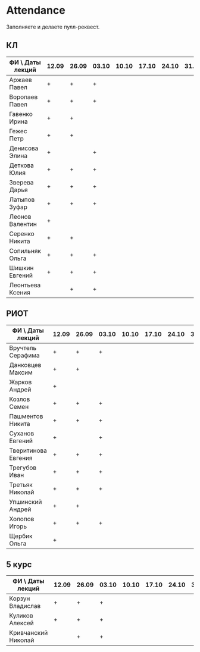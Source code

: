 # Attendance

Заполняете и делаете пулл-реквест.

## КЛ

| ФИ \ Даты лекций|12.09|26.09|03.10|10.10|17.10|24.10|31.10|07.11|14.11|21.11|28.11|05.12|12.12| Сумма |
|-----------------|-----|-----|-----|-----|-----|-----|-----|-----|-----|-----|-----|-----|-----|-------|
| Аржаев Павел    |  +  |  +  |  +  |     |     |     |     |     |     |     |     |     |     |   1   |
| Воропаев Павел  |  +  |  +  |  +  |     |     |     |     |     |     |     |     |     |     |   0   |
| Гавенко Ирина   |  +  |  +  |     |     |     |     |     |     |     |     |     |     |     |   0   |
| Гежес Петр      |  +  |  +  |     |     |     |     |     |     |     |     |     |     |     |   0   |
| Денисова Элина  |  +  |     |  +  |     |     |     |     |     |     |     |     |     |     |   0   |
| Деткова Юлия    |  +  |  +  |  +  |     |     |     |     |     |     |     |     |     |     |   0   |
| Зверева Дарья   |  +  |  +  |  +  |     |     |     |     |     |     |     |     |     |     |   0   |
| Латыпов Зуфар   |  +  |  +  |  +  |     |     |     |     |     |     |     |     |     |     |   0   |
| Леонов Валентин |  +  |     |     |     |     |     |     |     |     |     |     |     |     |   0   |
| Серенко Никита  |  +  |  +  |     |     |     |     |     |     |     |     |     |     |     |   0   |
| Сопильняк Ольга |  +  |  +  |  +  |     |     |     |     |     |     |     |     |     |     |   0   |
| Шишкин Евгений  |  +  |  +  |  +  |     |     |     |     |     |     |     |     |     |     |   0   |
| Леонтьева Ксения|     |  +  |  +  |     |     |     |     |     |     |     |     |     |     |   0   |

## РИОТ

| ФИ \ Даты лекций    |12.09|26.09|03.10|10.10|17.10|24.10|31.10|07.11|14.11|21.11|28.11|05.12|12.12| Сумма |
|---------------------|-----|-----|-----|-----|-----|-----|-----|-----|-----|-----|-----|-----|-----|-------|
| Вручтель Серафима   |  +  |  +  |  +  |     |     |     |     |     |     |     |     |     |     |   0   |
| Данковцев Максим    |  +  |  +  |     |     |     |     |     |     |     |     |     |     |     |   0   |
| Жарков Андрей       |  +  |     |     |     |     |     |     |     |     |     |     |     |     |   0   |
| Козлов Семен        |  +  |  +  |  +  |     |     |     |     |     |     |     |     |     |     |   0   |
| Пашментов Никита    |  +  |  +  |  +  |     |     |     |     |     |     |     |     |     |     |   0   |
| Суханов Евгений     |  +  |     |  +  |     |     |     |     |     |     |     |     |     |     |   0   |
| Тверитинова Евгения |  +  |  +  |  +  |     |     |     |     |     |     |     |     |     |     |   0   |
| Трегубов Иван       |  +  |  +  |  +  |     |     |     |     |     |     |     |     |     |     |   0   |
| Третьяк Николай     |  +  |  +  |  +  |     |     |     |     |     |     |     |     |     |     |   0   |
| Упшинский Андрей    |  +  |  +  |     |     |     |     |     |     |     |     |     |     |     |   0   |
| Холопов Игорь       |  +  |  +  |  +  |     |     |     |     |     |     |     |     |     |     |   0   |
| Щербик Ольга        |  +  |     |     |     |     |     |     |     |     |     |     |     |     |   0   |

## 5 курс

| ФИ \ Даты лекций    |12.09|26.09|03.10|10.10|17.10|24.10|31.10|07.11|14.11|21.11|28.11|05.12|12.12| Сумма |
|---------------------|-----|-----|-----|-----|-----|-----|-----|-----|-----|-----|-----|-----|-----|-------|
| Корзун Владислав    |  +  |  +  |  +  |     |     |     |     |     |     |     |     |     |     |   0   |
| Куликов Алексей     |  +  |  +  |  +  |     |     |     |     |     |     |     |     |     |     |   0   |
| Кривчанский Николай |     |  +  |  +  |     |     |     |     |     |     |     |     |     |     |   0   |
